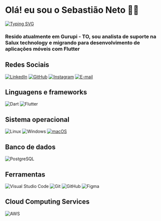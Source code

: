 # Olá! eu sou o Sebastião Neto 👋🏻
[![Typing SVG](https://readme-typing-svg.herokuapp.com/?color=fff&size=35&center=true&vCenter=true&width=1000&lines=Bem+vindo+ao+meu+perfil+do+GitHub!+:%29)](https://git.io/typing-svg)

### Resido atualmente em Gurupi - TO, sou analista de suporte na Salux technology e migrando para desenvolvimento de aplicações móveis com Flutter



## Redes Sociais

[![LinkedIn](https://img.shields.io/badge/LinkedIn-0077B5?style=for-the-badge&logo=linkedin&logoColor=fff)](https://www.linkedin.com/in/sebastiaonetolima/)
[![GitHub](https://img.shields.io/badge/GitHub-100000?style=for-the-badge&logo=github&logoColor=white)](https://github.com/netocodedev)
[![Instagram](https://img.shields.io/badge/-Instagram-%23E4405F?style=for-the-badge&logo=instagram&logoColor=white)](https://www.instagram.com/netocode.dev/)
[![E-mail](https://img.shields.io/badge/-Email-000?style=for-the-badge&logo=microsoft-outlook&logoColor=007BFF)](mailto:sebastiaofx@hotmail.com)

## Linguagens e frameworks
![Dart](https://img.shields.io/badge/Dart-0175C2?style=for-the-badge&logo=dart&logoColor=white)
![Flutter](https://img.shields.io/badge/Flutter-02569B?style=for-the-badge&logo=flutter&logoColor=white)

## Sistema operacional
![Linux](https://img.shields.io/badge/Linux-0D1117?style=for-the-badge&logo=linux&logoColor=FCC624)
![Windows](https://img.shields.io/badge/Windows-0D1117?style=for-the-badge&logo=windows&logoColor=2CA5E0)
[![macOS](https://img.shields.io/badge/macOS-0D1117?style=for-the-badge&logo=apple&logoColor=white)](https://www.apple.com/macos/)

## Banco de dados
![PostgreSQL](https://img.shields.io/badge/PostgreSQL-0D1117?style=for-the-badge&logo=postgresql)

## Ferramentas
![Visual Studio Code](https://img.shields.io/badge/-Visual%20Studio%20Code-0D1117?style=for-the-badge&logo=visual-studio-code&logoColor=007ACC&labelColor=0D1117)
![Git](https://img.shields.io/badge/-Git-0D1117?style=for-the-badge&logo=git&labelColor=0D1117)
![GitHub](https://img.shields.io/badge/-GitHub-0D1117?style=for-the-badge&logo=github&labelColor=0D1117)
![Figma](https://img.shields.io/badge/Figma-0D1117?style=for-the-badge&logo=figma&logoColor=figma)

## Cloud Computing Services
![AWS](https://img.shields.io/badge/AWS-0D1117?style=for-the-badge&logo=amazon-aws&logoColor=white)




